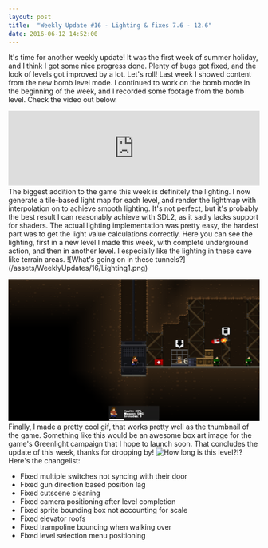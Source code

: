 ```yaml
---
layout: post
title:  "Weekly Update #16 - Lighting & fixes 7.6 - 12.6"
date: 2016-06-12 14:52:00
---
```

It's time for another weekly update! It was the first week of summer holiday, and I think I got some nice progress done. Plenty of bugs got fixed, and the look of levels got improved by a lot. Let's roll!
Last week I showed content from the new bomb level mode. I continued to work on the bomb mode in the beginning of the week, and I recorded some footage from the bomb level. Check the video out below.

<iframe allowfullscreen="allowfullscreen" class="video" frameborder="0" height="50%" src="https://www.youtube.com/embed/sjIMctBBako" width="100%"></iframe>
The biggest addition to the game this week is definitely the lighting. I now generate a tile-based light map for each level, and render the lightmap with interpolation on to achieve smooth lighting. It's not perfect, but it's probably the best result I can reasonably achieve with SDL2, as it sadly lacks support for shaders. The actual lighting implementation was pretty easy, the hardest part was to get the light value calculations correctly. Here you can see the lighting, first in a new level I made this week, with complete underground action, and then in another level. I especially like the lighting in these cave like terrain areas.
![What's going on in these tunnels?](/assets/WeeklyUpdates/16/Lighting1.png)

![Kinda spooky, isn't it?](/assets/WeeklyUpdates/16/Lighting2.png)
Finally, I made a pretty cool gif, that works pretty well as the thumbnail of the game. Something like this would be an awesome box art image for the game's Greenlight campaign that I hope to launch soon. That concludes the update of this week, thanks for dropping by!
![How long is this level?!?](/assets/WeeklyUpdates/16/Thumbnail.gif)
Here's the changelist:
*   Fixed multiple switches not syncing with their door
*   Fixed gun direction based position lag
*   Fixed cutscene cleaning
*   Fixed camera positioning after level completion
*   Fixed sprite bounding box not accounting for scale
*   Fixed elevator roofs
*   Fixed trampoline bouncing when walking over
*   Fixed level selection menu positioning

